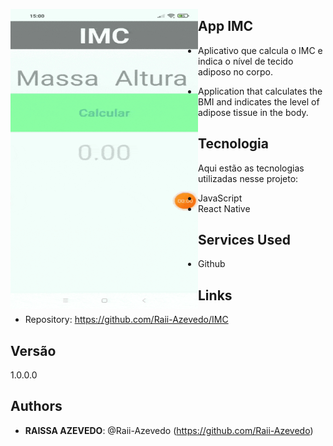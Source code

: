 
<a href="url"><img src="https://github.com/Raii-Azevedo/IMC/blob/master/WhatsApp%20Video%202021-06-18%20at%2015.00.39.gif" align="left" height="480" width="300" ></a>
 
## App IMC
 
 - Aplicativo que calcula o IMC e indica o nível de tecido adiposo no corpo.
 
  - Application that calculates the BMI and indicates the level of adipose tissue in the body.

## Tecnologia
 
Aqui estão as tecnologias utilizadas nesse projeto:
 
- JavaScript
- React Native

 
## Services Used
 
* Github 
 
## Links

  - Repository: https://github.com/Raii-Azevedo/IMC
 
 
## Versão
 
1.0.0.0
 
 
## Authors
 
* **RAISSA AZEVEDO**: @Raii-Azevedo (https://github.com/Raii-Azevedo)
 
 
